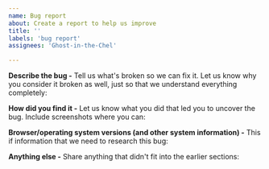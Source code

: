 ```yaml
---
name: Bug report
about: Create a report to help us improve
title: ''
labels: 'bug report'
assignees: 'Ghost-in-the-Chel'

---
```


**Describe the bug -** Tell us what's broken so we can fix it. Let us know why you consider it broken as well, just so that we understand everything completely:


**How did you find it -** Let us know what you did that led you to uncover the bug. Include screenshots where you can:


**Browser/operating system versions (and other system information) -** This if information that we need to research this bug: 


**Anything else -** Share anything that didn't fit into the earlier sections:

